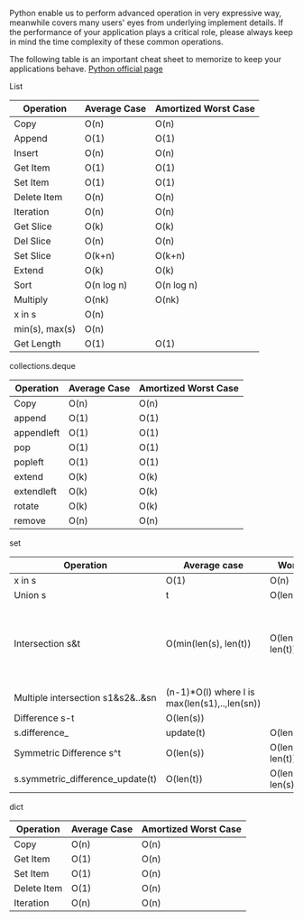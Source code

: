 Python enable us to perform advanced operation in very expressive way, meanwhile covers many users' eyes from underlying implement details. If the performance of your application plays a critical role, please always keep in mind the time complexity of these common operations.

The following table is an important cheat sheet to memorize to keep your applications behave.
[Python official page](https://wiki.python.org/moin/TimeComplexity)

List

|   Operation    | Average Case | Amortized Worst Case |
| -------------- | ------------ | -------------------- |
| Copy           | O(n)         | O(n)                 |
| Append         | O(1)         | O(1)                 |
| Insert         | O(n)         | O(n)                 |
| Get Item       | O(1)         | O(1)                 |
| Set Item       | O(1)         | O(1)                 |
| Delete Item    | O(n)         | O(n)                 |
| Iteration      | O(n)         | O(n)                 |
| Get Slice      | O(k)         | O(k)                 |
| Del Slice      | O(n)         | O(n)                 |
| Set Slice      | O(k+n)       | O(k+n)               |
| Extend         | O(k)         | O(k)                 |
| Sort           | O(n log n)   | O(n log n)           |
| Multiply       | O(nk)        | O(nk)                |
| x in s         | O(n)         |                      |
| min(s), max(s) | O(n)         |                      |
| Get Length     | O(1)         | O(1)                 |


collections.deque

| Operation  | Average Case | Amortized Worst Case |
| ---------- | ------------ | -------------------- |
| Copy       | O(n)         | O(n)                 |
| append     | O(1)         | O(1)                 |
| appendleft | O(1)         | O(1)                 |
| pop        | O(1)         | O(1)                 |
| popleft    | O(1)         | O(1)                 |
| extend     | O(k)         | O(k)                 |
| extendleft | O(k)         | O(k)                 |
| rotate     | O(k)         | O(k)                 |
| remove     | O(n)         | O(n)                 |


set

|             Operation             |                  Average case                 |     Worst Case     |                   notes                    |
| --------------------------------- | --------------------------------------------- | ------------------ | ------------------------------------------ |
| x in s                            | O(1)                                          | O(n)               |                                            |
| Union s                           | t                                             | O(len(s)+len(t))   |                                            |
| Intersection s&t                  | O(min(len(s), len(t))                         | O(len(s) * len(t)) | replace "min" with "max" if t is not a set |
| Multiple intersection s1&s2&..&sn | (n-1)*O(l) where l is max(len(s1),..,len(sn)) |                    |                                            |
| Difference s-t                    | O(len(s))                                     |                    |                                            |
| s.difference_                     | update(t)                                     | O(len(t))          |                                            |
| Symmetric Difference s^t          | O(len(s))                                     | O(len(s) * len(t)) |                                            |
| s.symmetric_difference_update(t)  | O(len(t))                                     | O(len(t) * len(s)) |                                            |


dict

|  Operation  | Average Case | Amortized Worst Case |
| ----------- | ------------ | -------------------- |
| Copy        | O(n)         | O(n)                 |
| Get Item    | O(1)         | O(n)                 |
| Set Item    | O(1)         | O(n)                 |
| Delete Item | O(1)         | O(n)                 |
| Iteration   | O(n)         | O(n)                 |
